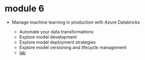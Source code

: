 # module 6

* Manage machine learning in production with Azure Databricks

  * Automate your data transformations
  * Explore model development
  * Explore model deployment strategies
  * Explore model versioning and lifecycle management
  * [lab](https://microsoftlearning.github.io/mslearn-databricks/Instructions/Exercises/DS-07-Machine-learning-in-production.html)

